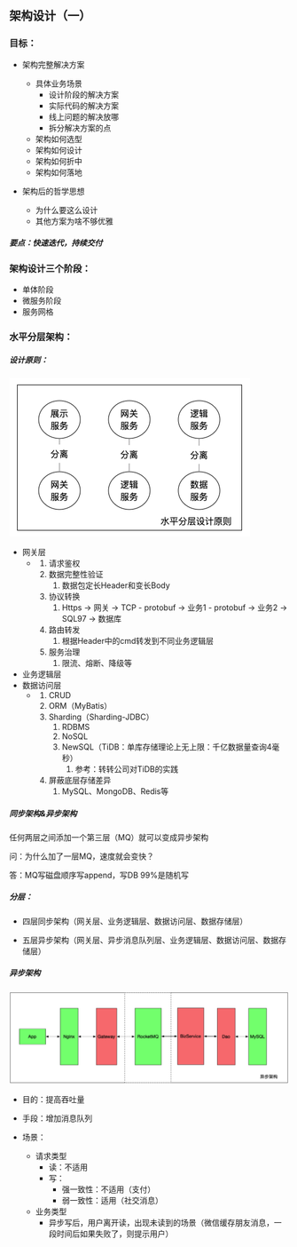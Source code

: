 ## 架构设计（一）

### 目标：

- 架构完整解决方案

  - 具体业务场景
    - 设计阶段的解决方案
    - 实际代码的解决方案
    - 线上问题的解决放哪
    - 拆分解决方案的点
  - 架构如何选型
  - 架构如何设计
  - 架构如何折中
  - 架构如何落地

- 架构后的哲学思想

  - 为什么要这么设计
  - 其他方案为啥不够优雅

  

##### 要点：快速迭代，持续交付



### 架构设计三个阶段：

- 单体阶段
- 微服务阶段
- 服务网格



### 水平分层架构：

##### 设计原则：

![image-20200306223816818](assets/image-20200306223816818.png)



- 网关层
  - 1. 请求鉴权
    2. 数据完整性验证
       1. 数据包定长Header和变长Body
    3. 协议转换
       1. Https -> 网关 -> TCP - protobuf -> 业务1 - protobuf -> 业务2 -> SQL97 -> 数据库
    4. 路由转发
       1. 根据Header中的cmd转发到不同业务逻辑层
    5. 服务治理
       1. 限流、熔断、降级等
- 业务逻辑层
- 数据访问层
  - 1. CRUD
    2. ORM（MyBatis）
    3. Sharding（Sharding-JDBC）
       1. RDBMS
       2. NoSQL
       3. NewSQL（TiDB：单库存储理论上无上限：千亿数据量查询4毫秒）
          1. 参考：转转公司对TiDB的实践
    4. 屏蔽底层存储差异
       1. MySQL、MongoDB、Redis等



##### 同步架构&异步架构

任何两层之间添加一个第三层（MQ）就可以变成异步架构

问：为什么加了一层MQ，速度就会变快？

答：MQ写磁盘顺序写append，写DB 99%是随机写



##### 分层：

- 四层同步架构（网关层、业务逻辑层、数据访问层、数据存储层）

- 五层异步架构（网关层、异步消息队列层、业务逻辑层、数据访问层、数据存储层）



##### 异步架构

![image-20200318010525095](assets/image-20200318010525095.png)

- 目的：提高吞吐量

- 手段：增加消息队列

- 场景：
  - 请求类型
    - 读：不适用
    - 写：
      - 强一致性：不适用（支付）
      - 弱一致性：适用（社交消息）
  - 业务类型
    - 异步写后，用户离开读，出现未读到的场景（微信缓存朋友消息，一段时间后如果失败了，则提示用户）